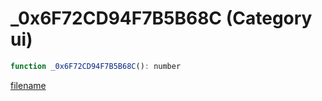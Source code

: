 # _0x6F72CD94F7B5B68C (Category ui)

```js
function _0x6F72CD94F7B5B68C(): number
```

[filename](_0x6F72CD94F7B5B68C_m.md ':include')